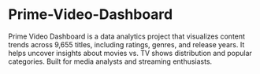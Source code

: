 # Prime-Video-Dashboard
Prime Video Dashboard is a data analytics project that visualizes content trends across 9,655 titles, including ratings, genres, and release years. It helps uncover insights about movies vs. TV shows distribution and popular categories. Built for media analysts and streaming enthusiasts.
